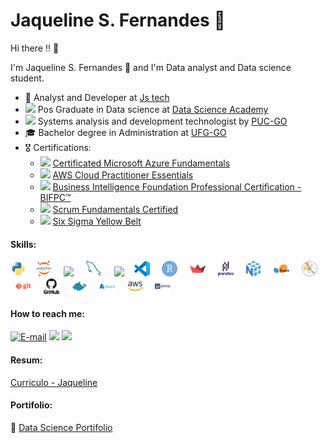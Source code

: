 
# **Jaqueline S. Fernandes 👋**

 Hi there !!  🌱

I'm Jaqueline S. Fernandes 👋 and I'm Data analyst and Data science student.

- 🍅 Analyst and Developer at [Js tech](https://www.linkedin.com/company/js-techgo)
- <img height="15" src="https://lwfiles000.mycourse.app/datascienceacademy-public/f5904fbd21fa7766fafbe89d9d428121.png"> Pos Graduate in Data science at [Data Science Academy](https://www.datascienceacademy.com.br/)
- <img height="20" src="https://seeklogo.com/images/P/puc-goias-logo-06AD67F0EA-seeklogo.com.png"> Systems analysis and development technologist by [PUC-GO](https://github.com/jaquelinesfernandes/my_certifications/blob/main/degree/ads_PUC/71754.png)
- 🎓 Bachelor degree in Administration at [UFG-GO](https://github.com/jaquelinesfernandes/my_certifications/blob/main/degree/ba_ufg/Diploma%20Graduação.pdf)
- 🎖️ Certifications:
   - <img height="20" src="https://miro.medium.com/max/1000/1*EnlxKqKhibp-p9fEzvfrlA.png"> [Certificated Microsoft Azure Fundamentals](https://www.credly.com/badges/7a70e554-4c7b-4ec4-8992-ccd6d4ed4a0d/public_url)
   - <img height="20" src="https://repost.aws/static/images/aws.png"> [AWS Cloud Practitioner Essentials](https://github.com/jaquelinesfernandes/my_certifications/blob/main/certificated/aws/134_3_2615231_1713880243_AWS%20Course%20Completion%20Certificate.pdf)
   - <img height="20" src="https://images.credly.com/size/340x340/images/9a13a2d2-c007-4260-81bd-bf5d1ffb9223/image.png"> [Business Intelligence Foundation Professional Certification - BIFPC™](https://www.credly.com/badges/2dbc1ecc-1e71-4328-a9fc-b32487f6a24f)
   - <img height="15" src="https://www.scrumstudy.com/Scrum-Images/logo-64.png"> [Scrum Fundamentals Certified](https://github.com/jaquelinesfernandes/my_certifications/blob/main/certificated/others/Certificate%20-%20Scrum%20Fundamentals%20-%20SCRUM%20study.pdf)
   - <img height="15" src="https://www.scrumstudy.com/Scrum-Images/logo-64.png"> [Six Sigma Yellow Belt](https://github.com/jaquelinesfernandes/my_certifications/blob/main/certificated/others/Certificate%20-%206%20Sigma%20Yellow%20Belt%20-%20SCRUM%20Study.pdf)

#### Skills:

<p>
    <img height="25" src="https://raw.githubusercontent.com/devicons/devicon/master/icons/python/python-original.svg"> &nbsp;&nbsp;
    <img height="25" src="https://github.com/devicons/devicon/blob/master/icons/jupyter/jupyter-original-wordmark.svg"> &nbsp; &nbsp;
    <img height="25" src="https://cdn.jsdelivr.net/gh/devicons/devicon/icons/postgresql/postgresql-original.svg"> &nbsp;&nbsp;&nbsp;
    <img height="25" src="https://github.com/devicons/devicon/blob/master/icons/mysql/mysql-original.svg"> &nbsp; &nbsp;
    <img height="25" src="https://github.com/microsoft/PowerBI-Icons/blob/main/SVG/Power-BI.svg"> &nbsp;&nbsp;
    <img height="25" src="https://github.com/devicons/devicon/blob/master/icons/vscode/vscode-original.svg"> &nbsp; &nbsp;
    <img height="25" src="https://github.com/devicons/devicon/blob/master/icons/rstudio/rstudio-plain.svg"> &nbsp; &nbsp;
    <img height="25" src="https://github.com/devicons/devicon/blob/master/icons/streamlit/streamlit-original.svg"> &nbsp; &nbsp;
    <img height="25" src="https://github.com/devicons/devicon/blob/master/icons/pandas/pandas-original-wordmark.svg"> &nbsp; &nbsp;
    <img height="25" src="https://github.com/devicons/devicon/blob/master/icons/numpy/numpy-original.svg"> &nbsp; &nbsp;
    <img height="25" src="https://github.com/devicons/devicon/blob/master/icons/scikitlearn/scikitlearn-original.svg"> &nbsp; &nbsp;
    <img height="25" src="https://github.com/devicons/devicon/blob/master/icons/matplotlib/matplotlib-original.svg"> &nbsp; &nbsp;
    <img height="25" src="https://github.com/devicons/devicon/blob/master/icons/git/git-plain-wordmark.svg"> &nbsp; &nbsp;
    <img height="25" src="https://github.com/devicons/devicon/blob/master/icons/github/github-original-wordmark.svg"> &nbsp; &nbsp;
    <img height="25" src="https://github.com/devicons/devicon/blob/master/icons/docker/docker-original.svg"> &nbsp; &nbsp;
    <img height="25" src="https://github.com/devicons/devicon/blob/master/icons/azure/azure-original-wordmark.svg"> &nbsp; &nbsp;
    <img height="25" src="https://github.com/devicons/devicon/blob/master/icons/amazonwebservices/amazonwebservices-original-wordmark.svg"> &nbsp; &nbsp;
    <img height="25" src="https://github.com/devicons/devicon/blob/master/icons/plotly/plotly-original-wordmark.svg"> &nbsp; &nbsp;
     
</p>

#### How to reach me:
[![E-mail](https://img.shields.io/badge/Gmail-D14836?style=for-the-badge&logo=gmail&logoColor=white)](mailto:jaquelinefernandes6@gmail.com)
<a href="https://www.linkedin.com/in/jaquelinefernandes/" target="_blank"><img src="https://img.shields.io/badge/-LinkedIn-%230077B5?style=for-the-badge&logo=linkedin&logoColor=white" target="_blank"></a>
<a href="https://medium.com/@jaquelinesfernandes" target="_blank"><img src="https://img.shields.io/badge/Medium-12100E?style=for-the-badge&logo=medium&logoColor=white"></a>
 <br>
#### Resum: 
[Curriculo - Jaqueline](https://github.com/jaquelinesfernandes/My_Resum/blob/main/Jaqueline%20Fernandes%20-%20Analista%20de%20Dados.1.0.pdf)
#### Portifolio:

 📔 [Data Science Portifolio](https://jaquelinesfernandes.github.io/Data_Science_Portifolio/)











 

